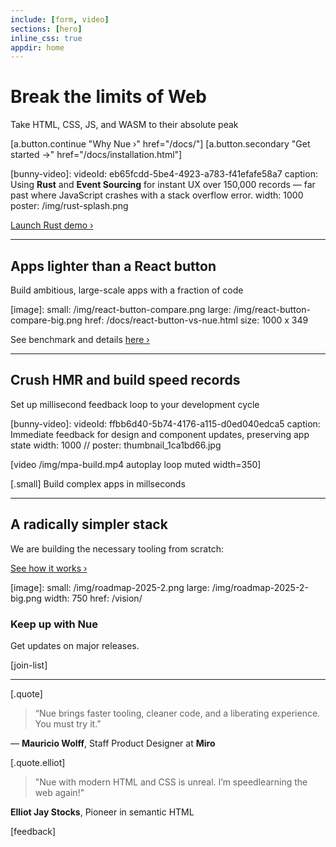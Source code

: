 ```yaml
---
include: [form, video]
sections: [hero]
inline_css: true
appdir: home
---
```



# Break the limits of Web

Take HTML, CSS, JS, and WASM to their absolute peak

[a.button.continue "Why Nue ›" href="/docs/"]
[a.button.secondary "Get started →" href="/docs/installation.html"]

[bunny-video]:
  videoId: eb65fcdd-5be4-4923-a783-f41efafe58a7
  caption: Using **Rust** and **Event Sourcing** for instant UX over 150,000 records — far past where JavaScript crashes with a stack overflow error.
  width: 1000
  poster: /img/rust-splash.png

[Launch Rust demo ›](https://mpa.nuejs.org/app/?rust)

----

## Apps lighter than a React button

Build ambitious, large-scale apps with a fraction of code

[image]:
  small: /img/react-button-compare.png
  large: /img/react-button-compare-big.png
  href: /docs/react-button-vs-nue.html
  size: 1000 x 349

See benchmark and details [here ›](/docs/react-button-vs-nue.html)

----

## Crush HMR and build speed records

Set up millisecond feedback loop to your development cycle

[bunny-video]:
  videoId: ffbb6d40-5b74-4176-a115-d0ed040edca5
  caption: Immediate feedback for design and component updates, preserving app state
  width: 1000
  // poster: thumbnail_1ca1bd66.jpg

[video /img/mpa-build.mp4 autoplay loop muted width=350]

[.small]
  Build complex apps in millseconds

----

## A radically simpler stack

We are building the necessary tooling from scratch:

[See how it works ›](/vision/)

[image]:
  small: /img/roadmap-2025-2.png
  large: /img/roadmap-2025-2-big.png
  width: 750
  href: /vision/

### Keep up with Nue

Get updates on major releases.

[join-list]

----

[.quote]
  > “Nue brings faster tooling, cleaner code, and a liberating experience. You must try it.”

  — **Mauricio Wolff**, Staff Product Designer at **Miro**

[.quote.elliot]
  > "Nue with modern HTML and CSS is unreal. I’m speedlearning the web again!"

  **Elliot Jay Stocks**, Pioneer in semantic HTML

[feedback]
